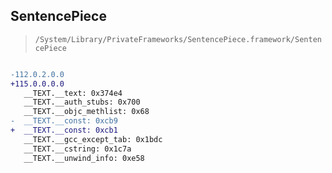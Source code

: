 ## SentencePiece

> `/System/Library/PrivateFrameworks/SentencePiece.framework/SentencePiece`

```diff

-112.0.2.0.0
+115.0.0.0.0
   __TEXT.__text: 0x374e4
   __TEXT.__auth_stubs: 0x700
   __TEXT.__objc_methlist: 0x68
-  __TEXT.__const: 0xcb9
+  __TEXT.__const: 0xcb1
   __TEXT.__gcc_except_tab: 0x1bdc
   __TEXT.__cstring: 0x1c7a
   __TEXT.__unwind_info: 0xe58

```
